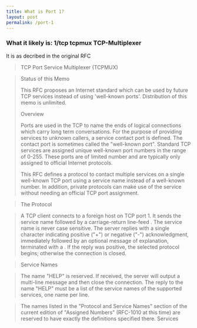 ```yaml
---
title: What is Port 1?
layout: post
permalink: /port-1
---
```


### What it likely is: 1/tcp tcpmux TCP-Multiplexer 

It is as decribed in the original RFC

> TCP Port Service Multiplexer (TCPMUX)

> Status of this Memo
> 
>   This RFC proposes an Internet standard which can be used by future
>   TCP services instead of using 'well-known ports'.  Distribution of
>   this memo is unlimited.
>
> Overview
>
>   Ports are used in the TCP to name the ends of logical connections
>   which carry long term conversations.  For the purpose of providing
>   services to unknown callers, a service contact port is defined.  The
>   contact port is sometimes called the "well-known port".  Standard TCP
>   services are assigned unique well-known port numbers in the range of
>   0-255.  These ports are of limited number and are typically only
>   assigned to official Internet protocols.
>
>   This RFC defines a protocol to contact multiple services on a single
>   well-known TCP port using a service name instead of a well-known
>   number.  In addition, private protocols can make use of the service
>   without needing an official TCP port assignment.

> The Protocol

>  A TCP client connects to a foreign host on TCP port 1.  It sends the
>   service name followed by a carriage-return line-feed <CRLF>.  The
>   service name is never case sensitive.  The server replies with a
>   single character indicating positive ("+") or negative ("-")
>   acknowledgment, immediately followed by an optional message of
>   explanation, terminated with a <CRLF>.  If the reply was positive,
>   the selected protocol begins; otherwise the connection is closed.

> Service Names

>   The name "HELP" is reserved.  If received, the server will output a
>   multi-line message and then close the connection.  The reply to the
>   name "HELP" must be a list of the service names of the supported
>   services, one name per line.

>   The names listed in the "Protocol and Service Names" section of the
>   current edition of "Assigned Numbers" (RFC-1010 at this time) are
>   reserved to have exactly the definitions specified there.  Services
